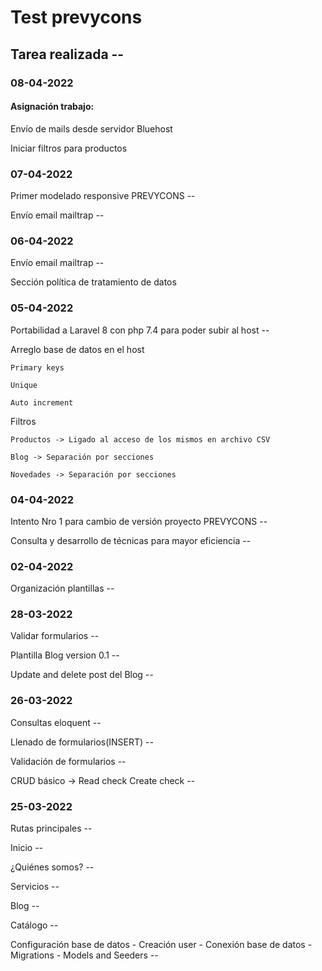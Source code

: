 # Test prevycons
## Tarea realizada --


### 08-04-2022

#### Asignación trabajo:

  Envío de mails desde servidor Bluehost
  
  Iniciar filtros para productos

### 07-04-2022

Primer modelado responsive PREVYCONS --

Envío email mailtrap --

### 06-04-2022

Envío email mailtrap --

Sección política de tratamiento de datos

### 05-04-2022

Portabilidad a Laravel 8 con php 7.4 para poder subir al host --

Arreglo base de datos en el host
  
    Primary keys
  
    Unique
  
    Auto increment
  
Filtros
  
    Productos -> Ligado al acceso de los mismos en archivo CSV
  
    Blog -> Separación por secciones
  
    Novedades -> Separación por secciones

### 04-04-2022

Intento Nro 1 para cambio de versión proyecto PREVYCONS --

Consulta y desarrollo de técnicas para mayor eficiencia --

### 02-04-2022

Organización plantillas --

### 28-03-2022

Validar formularios --

Plantilla Blog version 0.1 --

Update and delete post del Blog --

### 26-03-2022

Consultas eloquent --

Llenado de formularios(INSERT) --

Validación de formularios --

CRUD básico -> Read check Create check --

### 25-03-2022

Rutas principales --

Inicio --

¿Quiénes somos? --

Servicios --

Blog --

Catálogo --

Configuración base de datos - Creación user - Conexión base de datos - Migrations - Models and Seeders --


